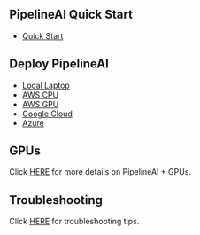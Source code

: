 ## PipelineAI Quick Start
* [Quick Start](quickstart)

## Deploy PipelineAI
* [Local Laptop](deploy/local.md)
* [AWS CPU](deploy/aws-cpu.md)
* [AWS GPU](deploy/aws-gpu.md)
* [Google Cloud](deploy/google.md)
* [Azure](deploy/azure.md)

## GPUs
Click [HERE](gpu/README.md) for more details on PipelineAI + GPUs.

## Troubleshooting
Click [HERE](troubleshooting/README.md) for troubleshooting tips.
